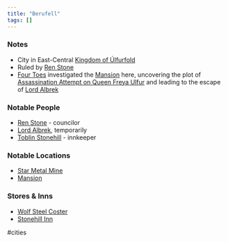 ```yaml
---
title: "Berufell"
tags: []
---
```


### Notes 

- City in East-Central [Kingdom of Úlfurfold](content/Places/Kingdom%20of%20%C3%9Alfurfold.md)
- Ruled by [Ren Stone](content/NPCs/Ren%20Stone.md)
- [Four Toes](content/PCs/Four%20Toes.md) investigated the [Mansion](content/Places/Mansion.md) here, uncovering the plot of [Assassination Attempt on Queen Freya Ulfur](content/Events/Assassination%20Attempt%20on%20Queen%20Freya%20Ulfur.md) and leading to the escape of [Lord Albrek](content/NPCs/Lord%20Albrek.md)

### Notable People

- [Ren Stone](content/NPCs/Ren%20Stone.md) - councilor
- [Lord Albrek](content/NPCs/Lord%20Albrek.md), temporarily
- [Toblin Stonehill](content/NPCs/Toblin%20Stonehill.md) - innkeeper

### Notable Locations

- [Star Metal Mine](content/Places/Star%20Metal%20Mine.md)
- [Mansion](content/Places/Mansion.md)

### Stores & Inns

- [Wolf Steel Coster](content/Places/Wolf%20Steel%20Coster.md)
- [Stonehill Inn](content/Places/Stonehill%20Inn.md)

#cities
